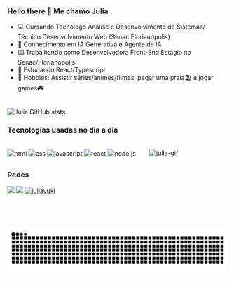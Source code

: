 ### Hello there 🖖 Me chamo Julia 

- 💻 Cursando Tecnologo Análise e Desenvolvimento de Sistemas/ Técnico Desenvolvimento Web (Senac Florianópolis)
- 🤖 Conhecimento em IA Generativa e Agente de IA
- ⌨️ Trabalhando como Desenvolvedora Front-End Estágio no Senac/Florianópolis  
- 📖 Estudando React/Typescript
- 👾 Hobbies: Assistir séries/animes/filmes, pegar uma praia🏖️ e jogar games🎮



 </br>![Julia GitHub stats](https://github-readme-stats.vercel.app/api?username=JuliaYuki&show_icons=true&theme=tokyonight)

### Tecnologias usadas no dia a dia
<div style="display: inline_block"><br>
  <img align="center" alt="html" height="50" width="60" src="https://cdn.jsdelivr.net/gh/devicons/devicon@latest/icons/html5/html5-original.svg" />
  <img align="center" alt="css" height="50" width="60" src="https://cdn.jsdelivr.net/gh/devicons/devicon@latest/icons/css3/css3-original.svg" />
  <img align="center" alt="javascript" height="50" width="60" src="https://cdn.jsdelivr.net/gh/devicons/devicon@latest/icons/javascript/javascript-plain.svg" />
  <img align="center" alt="react" height="50" width="60" src="https://cdn.jsdelivr.net/gh/devicons/devicon@latest/icons/react/react-original.svg" />
  <img align="center" alt="node.js" height="50" width="60" src="https://cdn.jsdelivr.net/gh/devicons/devicon@latest/icons/nodejs/nodejs-original-wordmark.svg" />
  <img align="right" alt="julia-gif" height="180" width="180" src="https://media1.tenor.com/m/yefR-5Wp-bsAAAAd/dandadan-jin.gif" />
  
</div>

##

### Redes
<div>
  <a href="https://www.instagram.com/julia___yuki/" target="_blank"><img src="https://skillicons.dev/icons?i=instagram" /></a>
  <a href="https://www.linkedin.com/in/julia-ribeiro-469485139/" target="_blank"><img src="https://skillicons.dev/icons?i=linkedin" /></a>
  <a href="juliayuki" target="_blank"><img alt="juliayuki" src="https://skillicons.dev/icons?i=discord" /></a>
</div>

<picture>
  <source media="(prefers-color-scheme: dark)" srcset="https://raw.githubusercontent.com/JuliaYuki/JuliaYuki/output/github-contribution-grid-snake-dark.svg">
  <source media="(prefers-color-scheme: light)" srcset="https://raw.githubusercontent.com/JuliaYuki/JuliaYuki/output/github-contribution-grid-snake.svg">
  <img alt="github contribution grid snake animation" src="https://raw.githubusercontent.com/JuliaYuki/JuliaYuki/output/github-contribution-grid-snake.svg">
</picture>
<br><br>

